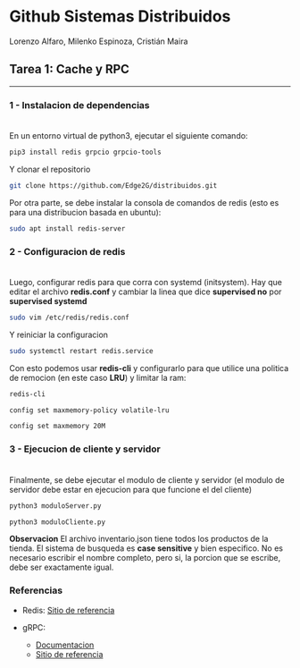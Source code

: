 # Github Sistemas Distribuidos
Lorenzo Alfaro, Milenko Espinoza, Cristián Maira

## Tarea 1: Cache y RPC
---

### 1 - Instalacion de dependencias <br><br>

En un entorno virtual de python3, ejecutar el siguiente comando:

```sh
pip3 install redis grpcio grpcio-tools
```

Y clonar el repositorio
```sh
git clone https://github.com/Edge2G/distribuidos.git
```

Por otra parte, se debe instalar la consola de comandos de redis (esto es para una distribucion basada en ubuntu):

```sh
sudo apt install redis-server
```

### 2 - Configuracion de redis <br><br>

Luego, configurar redis para que corra con systemd (initsystem). Hay que editar el archivo **redis.conf** y cambiar la linea que dice **supervised no** por **supervised systemd**

```sh
sudo vim /etc/redis/redis.conf
```

Y reiniciar la configuracion

```sh
sudo systemctl restart redis.service
```

Con esto podemos usar **redis-cli** y configurarlo para que utilice una politica de remocion (en este caso **LRU**) y limitar la ram:

```sh
redis-cli
```

```sh
config set maxmemory-policy volatile-lru
```

```sh
config set maxmemory 20M
```

### 3 - Ejecucion de cliente y servidor <br><br>

Finalmente, se debe ejecutar el modulo de cliente y servidor (el modulo de servidor debe estar en ejecucion para que funcione el del cliente)

```sh
python3 moduloServer.py
```

```sh
python3 moduloCliente.py
```

**Observacion** El archivo inventario.json tiene todos los productos de la tienda. El sistema de busqueda es **case sensitive** y bien especifico. No es necesario escribir el nombre completo, pero si, la porcion que se escribe, debe ser exactamente igual.

### Referencias

- Redis: [Sitio de referencia](https://www.digitalocean.com/community/tutorials/how-to-install-and-secure-redis-on-ubuntu-20-04)


- gRPC:
    * [Documentacion](https://grpc.io/docs/)
    * [Sitio de referencia](https://grpc.io/docs/languages/python/quickstart/)
